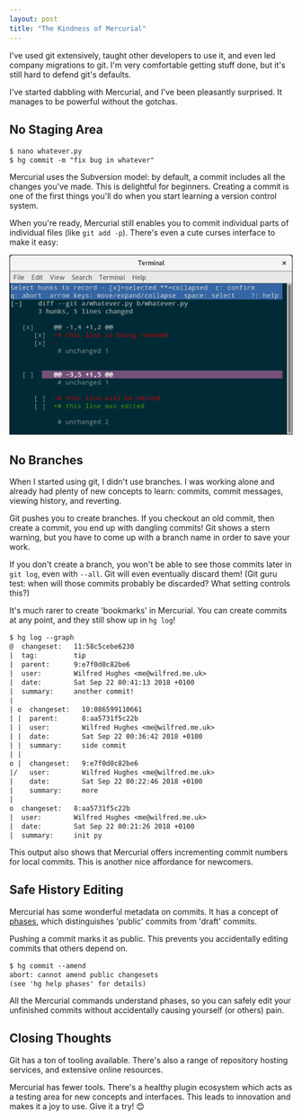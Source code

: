 ```yaml
--- 
layout: post
title: "The Kindness of Mercurial"
---
```


I've used git extensively, taught other developers to use it, and even
led company migrations to git. I'm very comfortable getting stuff
done, but it's still hard to defend git's defaults.

I've started dabbling with Mercurial, and I've been pleasantly
surprised. It manages to be powerful without the gotchas.

## No Staging Area

```
$ nano whatever.py
$ hg commit -m "fix bug in whatever"
```

Mercurial uses the Subversion model: by default, a commit includes all
the changes you've made. This is delightful for beginners. Creating a
commit is one of the first things you'll do when you start learning a
version control system.

When you're ready, Mercurial still enables you to commit individual
parts of individual files (like `git add -p`). There's even a cute
curses interface to make it easy:

<img src="/assets/hg_commit.png">

## No Branches

When I started using git, I didn't use branches. I was working alone
and already had plenty of new concepts to learn: commits, commit
messages, viewing history, and reverting.

Git pushes you to create branches. If you checkout an old commit, then
create a commit, you end up with dangling commits! Git shows a stern
warning, but you have to come up with a branch name in order to save
your work.

If you don't create a branch, you won't be able to see those commits
later in `git log`, even with `--all`. Git will even eventually
discard them! (Git guru test: when will those commits probably be
discarded?  What setting controls this?)

It's much rarer to create 'bookmarks' in Mercurial. You can create
commits at any point, and they still show up in `hg log`!

```
$ hg log --graph
@  changeset:   11:58c5cebe6230
|  tag:         tip
|  parent:      9:e7f0d0c82be6
|  user:        Wilfred Hughes <me@wilfred.me.uk>
|  date:        Sat Sep 22 00:41:13 2018 +0100
|  summary:     another commit!
|
| o  changeset:   10:086599110661
| |  parent:      8:aa5731f5c22b
| |  user:        Wilfred Hughes <me@wilfred.me.uk>
| |  date:        Sat Sep 22 00:36:42 2018 +0100
| |  summary:     side commit
| |
o |  changeset:   9:e7f0d0c82be6
|/   user:        Wilfred Hughes <me@wilfred.me.uk>
|    date:        Sat Sep 22 00:22:46 2018 +0100
|    summary:     more
|
o  changeset:   8:aa5731f5c22b
|  user:        Wilfred Hughes <me@wilfred.me.uk>
|  date:        Sat Sep 22 00:21:26 2018 +0100
|  summary:     init py
```

This output also shows that Mercurial offers incrementing commit
numbers for local commits. This is another nice affordance for
newcomers.

## Safe History Editing

Mercurial has some wonderful metadata on commits. It has a concept of
[phases](https://www.mercurial-scm.org/wiki/Phases), which
distinguishes 'public' commits from 'draft' commits.

Pushing a commit marks it as public. This prevents you accidentally
editing commits that others depend on.

```
$ hg commit --amend
abort: cannot amend public changesets
(see 'hg help phases' for details)
```

All the Mercurial commands understand phases, so you can safely edit
your unfinished commits without accidentally causing yourself (or
others) pain.

## Closing Thoughts

Git has a ton of tooling available. There's also a range of repository
hosting services, and extensive online resources.

Mercurial has fewer tools. There's a healthy plugin ecosystem which
acts as a testing area for new concepts and interfaces. This leads to
innovation and makes it a joy to use. Give it a try! 😊

